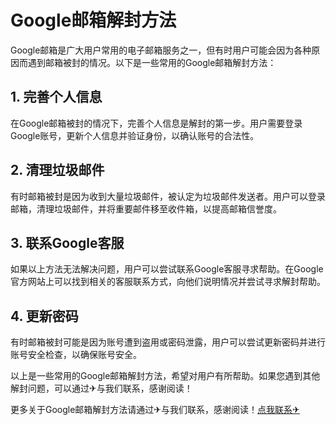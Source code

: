 # Google邮箱解封方法

Google邮箱是广大用户常用的电子邮箱服务之一，但有时用户可能会因为各种原因而遇到邮箱被封的情况。以下是一些常用的Google邮箱解封方法：

## 1. 完善个人信息

在Google邮箱被封的情况下，完善个人信息是解封的第一步。用户需要登录Google账号，更新个人信息并验证身份，以确认账号的合法性。

## 2. 清理垃圾邮件

有时邮箱被封是因为收到大量垃圾邮件，被认定为垃圾邮件发送者。用户可以登录邮箱，清理垃圾邮件，并将重要邮件移至收件箱，以提高邮箱信誉度。

## 3. 联系Google客服

如果以上方法无法解决问题，用户可以尝试联系Google客服寻求帮助。在Google官方网站上可以找到相关的客服联系方式，向他们说明情况并尝试寻求解封帮助。

## 4. 更新密码

有时邮箱被封可能是因为账号遭到盗用或密码泄露，用户可以尝试更新密码并进行账号安全检查，以确保账号安全。

以上是一些常用的Google邮箱解封方法，希望对用户有所帮助。如果您遇到其他解封问题，可以通过✈与我们联系，感谢阅读！

更多关于Google邮箱解封方法请通过✈与我们联系，感谢阅读！[点我联系✈](https://img.G208.com)